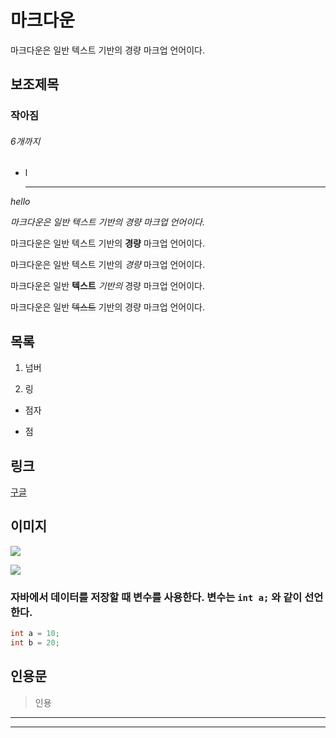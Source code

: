 # 마크다운

마크다운은 일반 텍스트 기반의 경량 마크업 언어이다.

## 보조제목

### 작아짐

###### 6개까지

- l
  
  --- 

<em> hello </em> 

<em>마크다운은 일반 텍스트 기반의 경량 마크업 언어이다. </em>

마크다운은 일반 텍스트 기반의 **경량** 마크업 언어이다.

마크다운은 일반 텍스트 기반의 *경량*  마크업 언어이다.

마크다운은 일반 __텍스트__ _기반의_ 경량 마크업 언어이다.

마크다운은 일반 ~~텍스트~~ 기반의 경량 마크업 언어이다.

## 목록

1. 넘버

2. 링
- 점자 

- 점

## 링크

[구글](www.google.com)

## 이미지

![](C:\Users\user\Downloads\다운로드.jpg)

![](C:\class\code\java\다운로드.jpg)

### 자바에서 데이터를 저장할 때 변수를 사용한다. 변수는 `int a;` 와 같이 선언한다.

```java
int a = 10;
int b = 20;
```

## 인용문

> 인용 

---

***
